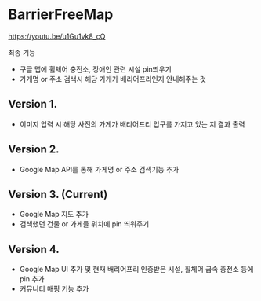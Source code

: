 # BarrierFreeMap
https://youtu.be/u1Gu1vk8_cQ

최종 기능
 - 구글 맵에 휠체어 충전소, 장애인 관련 시설 pin띄우기
 - 가게명 or 주소 검색시 해당 가게가 배리어프리인지 안내해주는 것
 
## Version 1. 
 - 이미지 입력 시 해당 사진의 가게가 배리어프리 입구를 가지고 있는 지 결과 출력
 
## Version 2.
 - Google Map API를 통해 가게명 or 주소 검색기능 추가
 
## Version 3. (Current)
 - Google Map 지도 추가
 - 검색했던 건물 or 가게들 위치에 pin 띄워주기

## Version 4.
 - Google Map UI 추가 및 현재 배리어프리 인증받은 시설, 휠체어 급속 충전소 등에 pin 추가
 - 커뮤니티 매핑 기능 추가
